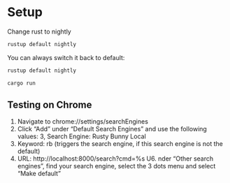 # Setup

Change rust to nightly
```bash
rustup default nightly
```

You can always switch it back to default:

```bash
rustup default nightly
```


```rust
cargo run
```

## Testing on Chrome
1. Navigate to chrome://settings/searchEngines
2. Click “Add” under “Default Search Engines” and use the following values:
3, Search Engine: Rusty Bunny Local
4. Keyword: rb (triggers the search engine, if this search engine is not the default)
5. URL: http://localhost:8000/search?cmd=%s
U6. nder “Other search engines”, find your search engine, select the 3 dots menu and select “Make default”



